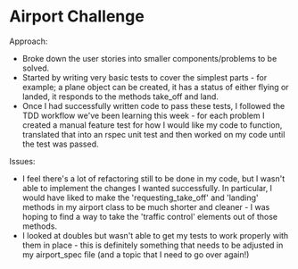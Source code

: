 Airport Challenge
=================

Approach:

* Broke down the user stories into smaller components/problems to be solved.
* Started by writing very basic tests to cover the simplest parts - for example; a plane object can be created, it has a status of either flying or landed, it responds to the methods take_off and land.
* Once I had successfully written code to pass these tests, I followed the TDD workflow we've been learning this week - for each problem I created a manual feature test for how I would like my code to function, translated that into an rspec unit test and then worked on my code until the test was passed.

Issues:

* I feel there's a lot of refactoring still to be done in my code, but I wasn't able to implement the changes I wanted successfully. In particular, I would have liked to make the 'requesting_take_off' and 'landing' methods in my airport class to be much shorter and cleaner - I was hoping to find a way to take the 'traffic control' elements out of those methods.
* I looked at doubles but wasn't able to get my tests to work properly with them in place - this is definitely something that needs to be adjusted in my airport_spec file (and a topic that I need to go over again!)